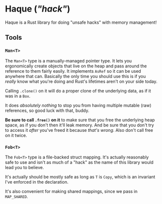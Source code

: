 # Haque (*"hack"*)

Haque is a Rust library for doing "unsafe hacks" with memory management!

## Tools

### `Man<T>`

The `Man<T>` type is a manually-managed pointer type.  It lets you ergonomically
create objects that live on the heap and pass around the reference to them
fairly easily.  It implements `AsRef` so it can be used anywhere that can.
Basically the only time you should use this is if you *really* know what you're
doing and Rust's lifetimes aren't on your side today.

Calling `.clone()` on it will do a proper clone of the underlying data, as if it
was in a `Box`.

It does *absolutely nothing* to stop you from having multiple mutable (raw)
references, so good luck with that, buddy.

**Be sure to call `.free()` on it** to make sure that you free the underlying
heap space, as if you don't then it'll leak memory.  And be sure that you don't
try to access it *after* you've freed it because *that's wrong*.  Also don't
call free on it twice.

### `Fob<T>`

The `Fob<T>` type is a file-backed struct mapping.  It's actually reasonably
safe to use and isn't as much of a "hack" as the name of this library would
lead you to believe.  

It's actually should be mostly safe as long as `T` is `Copy`, which is an
invariant I've enforced in the declaration.

It's also convenient for making shared mappings, since we pass in `MAP_SHARED`.
